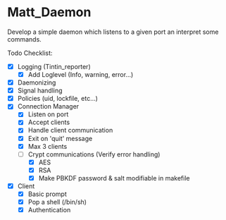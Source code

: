 # Matt_Daemon
Develop a simple daemon which listens to a given port an interpret some commands.

Todo Checklist:
 - [x] Logging (Tintin_reporter)
    -  [x] Add Loglevel (Info, warning, error...)
 - [x] Daemonizing
 - [x] Signal handling
 - [x] Policies (uid, lockfile, etc...)
 - [x] Connection Manager
    - [x] Listen on port
    - [x] Accept clients
    - [x] Handle client communication
    - [x] Exit on 'quit' message
    - [x] Max 3 clients
    - [ ] Crypt communications (Verify error handling)
      - [x] AES 
      - [x] RSA
      - [x] Make PBKDF password & salt modifiable in makefile
 - [x] Client
    - [x] Basic prompt
    - [x] Pop a shell (/bin/sh)
    - [x] Authentication
